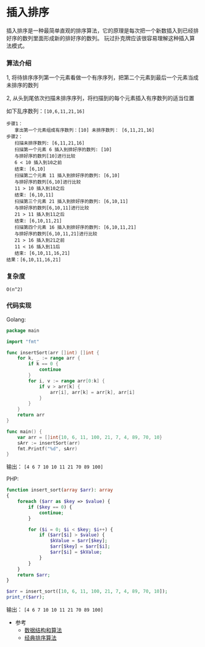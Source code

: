 # 插入排序

插入排序是一种最简单直观的排序算法，它的原理是每次把一个新数插入到已经排好序的数列里面形成新的排好序的数列。
玩过扑克牌应该很容易理解这种插入算法模式。

### 算法介绍

1, 将待排序序列第一个元素看做一个有序序列，把第二个元素到最后一个元素当成未排序的数列

2, 从头到尾依次扫描未排序序列，将扫描到的每个元素插入有序数列的适当位置

如下乱序数列：`[10,6,11,21,16]`

```
步骤1：
   拿出第一个元素组成有序数列：[10] 未排序数列： [6,11,21,16]
步骤2：
   扫描未排序数列: [6,11,21,16]
   扫描第一个元素 6 插入到排好序的数列: [10]
   与排好序的数列[10]进行比较
   6 < 10 插入到10之前
   结束: [6,10]
   扫描第二个元素 11 插入到排好序的数列: [6,10]
   与排好序的数列[6,10]进行比较
   11 > 10 插入到10之后
   结束: [6,10,11]
   扫描第三个元素 21 插入到排好序的数列: [6,10,11]
   与排好序的数列[6,10,11]进行比较
   21 > 11 插入到11之后
   结束: [6,10,11,21]
   扫描第四个元素 16 插入到排好序的数列: [6,10,11,21]
   与排好序的数列[6,10,11,21]进行比较
   21 > 16 插入到21之前
   11 < 16 插入到11后
   结束: [6,10,11,16,21]
结果：[6,10,11,16,21]
```

### 复杂度

`O(n^2)`

### 代码实现

Golang: 
```go
package main

import "fmt"

func insertSort(arr []int) []int {
	for k, _ := range arr {
		if k == 0 {
			continue
		}
		for i, v := range arr[0:k] {
			if v > arr[k] {
				arr[i], arr[k] = arr[k], arr[i]
			}
		}
	}
	return arr
}

func main() {
	var arr = []int{10, 6, 11, 100, 21, 7, 4, 89, 70, 10}
	sArr := insertSort(arr)
	fmt.Printf("%d", sArr)
}
```

输出： 
```[4 6 7 10 10 11 21 70 89 100]```

PHP: 
```php
function insert_sort(array $arr): array
{
    foreach ($arr as $key => $value) {
        if ($key == 0) {
            continue;
        }

        for ($i = 0; $i < $key; $i++) {
            if ($arr[$i] > $value) {
                $kValue = $arr[$key];
                $arr[$key] = $arr[$i];
                $arr[$i] = $kValue;
            }
        }
    }
    return $arr;
}

$arr = insert_sort([10, 6, 11, 100, 21, 7, 4, 89, 70, 10]);
print_r($arr);
```

输出： 
```[4 6 7 10 10 11 21 70 89 100]```

* 参考
    * [数据结构和算法](https://www.bookstack.cn/read/JS-Sorting-Algorithm/3.insertionSort.md)
    * [经典排序算法](https://www.bookstack.cn/read/hunterhug-goa.c/algorithm-sort-insert_sort.md)
